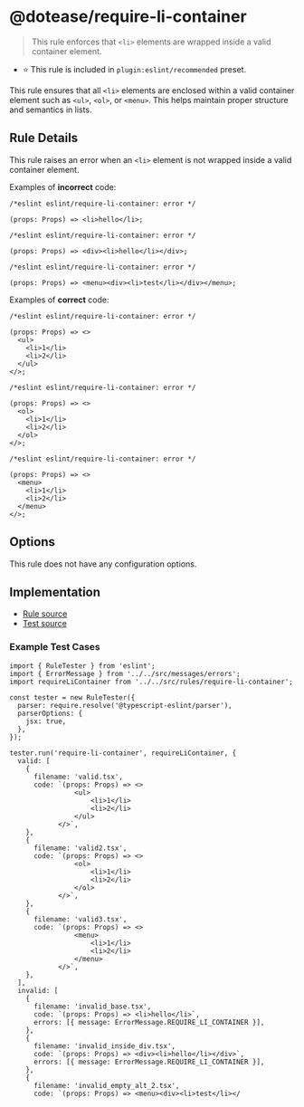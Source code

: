 # @dotease/require-li-container

> This rule enforces that `<li>` elements are wrapped inside a valid container element.

- ⭐️ This rule is included in `plugin:eslint/recommended` preset.

This rule ensures that all `<li>` elements are enclosed within a valid container element such as `<ul>`, `<ol>`, or `<menu>`. This helps maintain proper structure and semantics in lists.

## Rule Details

This rule raises an error when an `<li>` element is not wrapped inside a valid container element.

Examples of **incorrect** code:

```tsx
/*eslint eslint/require-li-container: error */

(props: Props) => <li>hello</li>;
```

```tsx
/*eslint eslint/require-li-container: error */

(props: Props) => <div><li>hello</li></div>;
```

```tsx
/*eslint eslint/require-li-container: error */

(props: Props) => <menu><div><li>test</li></div></menu>;
```

Examples of **correct** code:

```tsx
/*eslint eslint/require-li-container: error */

(props: Props) => <>
  <ul>
    <li>1</li>
    <li>2</li>
  </ul>
</>;
```

```tsx
/*eslint eslint/require-li-container: error */

(props: Props) => <>
  <ol>
    <li>1</li>
    <li>2</li>
  </ol>
</>;
```

```tsx
/*eslint eslint/require-li-container: error */

(props: Props) => <>
  <menu>
    <li>1</li>
    <li>2</li>
  </menu>
</>;
```

## Options

This rule does not have any configuration options.

## Implementation

- [Rule source](../../src/rules/require-li-container.ts)
- [Test source](../../tests/rules/require-li-container.ts)

### Example Test Cases

```tsx
import { RuleTester } from 'eslint';
import { ErrorMessage } from '../../src/messages/errors';
import requireLiContainer from '../../src/rules/require-li-container';

const tester = new RuleTester({
  parser: require.resolve('@typescript-eslint/parser'),
  parserOptions: {
    jsx: true,
  },
});

tester.run('require-li-container', requireLiContainer, {
  valid: [
    {
      filename: 'valid.tsx',
      code: `(props: Props) => <>
                <ul>
                    <li>1</li>
                    <li>2</li>
                </ul>
            </>`,
    },
    {
      filename: 'valid2.tsx',
      code: `(props: Props) => <>
                <ol>
                    <li>1</li>
                    <li>2</li>
                </ol>
            </>`,
    },
    {
      filename: 'valid3.tsx',
      code: `(props: Props) => <>
                <menu>
                    <li>1</li>
                    <li>2</li>
                </menu>
            </>`,
    },
  ],
  invalid: [
    {
      filename: 'invalid_base.tsx',
      code: `(props: Props) => <li>hello</li>`,
      errors: [{ message: ErrorMessage.REQUIRE_LI_CONTAINER }],
    },
    {
      filename: 'invalid_inside_div.tsx',
      code: `(props: Props) => <div><li>hello</li></div>`,
      errors: [{ message: ErrorMessage.REQUIRE_LI_CONTAINER }],
    },
    {
      filename: 'invalid_empty_alt_2.tsx',
      code: `(props: Props) => <menu><div><li>test</li></
